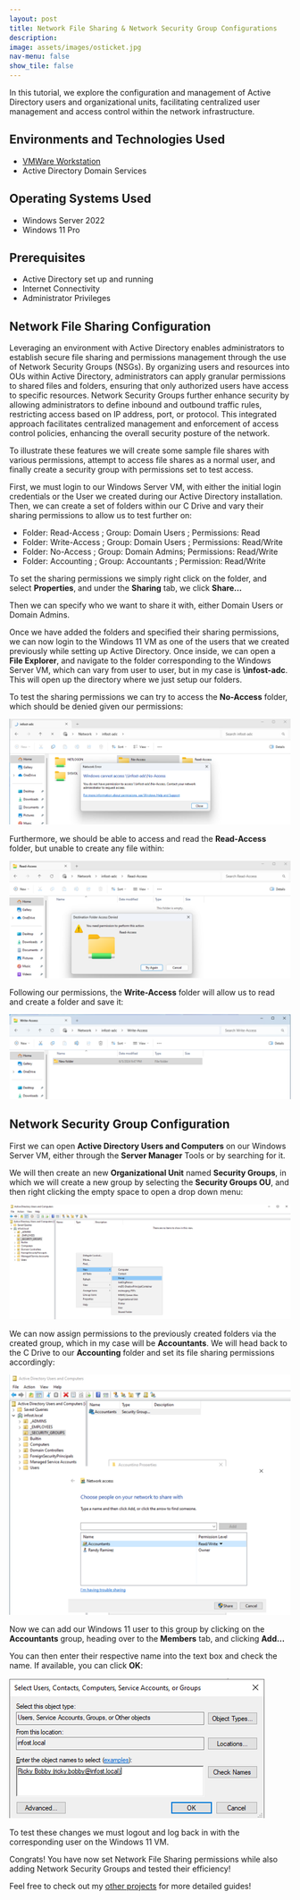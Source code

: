 ```yaml
---
layout: post
title: Network File Sharing & Network Security Group Configurations
description: 
image: assets/images/osticket.jpg
nav-menu: false
show_tile: false
---
```


In this tutorial, we explore the configuration and management of Active Directory users and organizational units, facilitating centralized user management and access control within the network infrastructure.

## **Environments and Technologies Used**

- [VMWare Workstation](https://www.vmware.com/content/vmware/vmware-published-sites/us/products/workstation-player/workstation-player-evaluation.html.html.html)
- Active Directory Domain Services

## Operating Systems Used

- Windows Server 2022
- Windows 11 Pro

## Prerequisites

- Active Directory set up and running
- Internet Connectivity
- Administrator Privileges

## Network File Sharing Configuration

Leveraging an environment with Active Directory enables administrators to establish secure file sharing and permissions management through the use of Network Security Groups (NSGs). By organizing users and resources into OUs within Active Directory, administrators can apply granular permissions to shared files and folders, ensuring that only authorized users have access to specific resources. Network Security Groups further enhance security by allowing administrators to define inbound and outbound traffic rules, restricting access based on IP address, port, or protocol. This integrated approach facilitates centralized management and enforcement of access control policies, enhancing the overall security posture of the network.

To illustrate these features we will create some sample file shares with various permissions, attempt to access file shares as a normal user, and finally create a security group with permissions set to test access.

First, we must login to our Windows Server VM, with either the initial login credentials or the User we created during our Active Directory installation. Then, we can create a set of folders within our C Drive and vary their sharing permissions to allow us to test further on:

- Folder: Read-Access ; Group: Domain Users ; Permissions: Read
- Folder: Write-Access ; Group: Domain Users ; Permissions: Read/Write
- Folder: No-Access ; Group: Domain Admins; Permissions: Read/Write
- Folder: Accounting ; Group: Accountants ; Permission: Read/Write

To set the sharing permissions we simply right click on the folder, and select **Properties**, and under the **Sharing** tab, we click **Share…**

Then we can specify who we want to share it with, either Domain Users or Domain Admins. 

Once we have added the folders and specified their sharing permissions, we can now login to the Windows 11 VM as one of the users that we created previously while setting up Active Directory. Once inside, we can open a **File Explorer**, and navigate to the folder corresponding to the Windows Server VM, which can vary from user to user, but in my case is **\\infost-adc**. This will open up the directory where we just setup our folders. 

To test the sharing permissions we can try to access the **No-Access** folder, which should be denied given our permissions: 

![Untitled](Network%20File%20Sharing%20&%20Network%20Security%20Group%20Conf%2093d136b8d5ae41aeb89c82825f6f123c/cb8bd303-32e1-4cbd-a941-2d304b25ec71.png)

Furthermore, we should be able to access and read the **Read-Access** folder, but unable to create any file within: 

![Untitled](Network%20File%20Sharing%20&%20Network%20Security%20Group%20Conf%2093d136b8d5ae41aeb89c82825f6f123c/Untitled.png)

Following our permissions, the **Write-Access** folder will allow us to read and create a folder and save it: 

![Untitled](Network%20File%20Sharing%20&%20Network%20Security%20Group%20Conf%2093d136b8d5ae41aeb89c82825f6f123c/Untitled%201.png)

## Network Security Group Configuration

First we can open **Active Directory Users and Computers** on our Windows Server VM, either through the **Server Manager** Tools or by searching for it. 

We will then create an new **Organizational Unit** named **Security Groups**, in which we will create a new group by selecting the **Security Groups OU**, and then right clicking the empty space to open a drop down menu: 

![Untitled](Network%20File%20Sharing%20&%20Network%20Security%20Group%20Conf%2093d136b8d5ae41aeb89c82825f6f123c/Untitled%202.png)

We can now assign permissions to the previously created folders via the created group, which in my case will be **Accountants**. We will head back to the C Drive to our **Accounting** folder and set its file sharing permissions accordingly: 

![Untitled](Network%20File%20Sharing%20&%20Network%20Security%20Group%20Conf%2093d136b8d5ae41aeb89c82825f6f123c/fbb8f605-08e7-435d-875a-92144dab6fc0.png)

Now we can add our Windows 11 user to this group by clicking on the **Accountants** group, heading over to the **Members**  tab, and clicking **Add…**

You can then enter their respective name into the text box and check the name. If available, you can click **OK**: 

![Untitled](Network%20File%20Sharing%20&%20Network%20Security%20Group%20Conf%2093d136b8d5ae41aeb89c82825f6f123c/Untitled%203.png)

To test these changes we must logout and log back in with the corresponding user on the Windows 11 VM. 

Congrats! You have now set Network File Sharing permissions while also adding Network Security Groups and tested their efficiency!

Feel free to check out my [other projects](https://randyramirez95.github.io/landing.html) for more detailed guides!